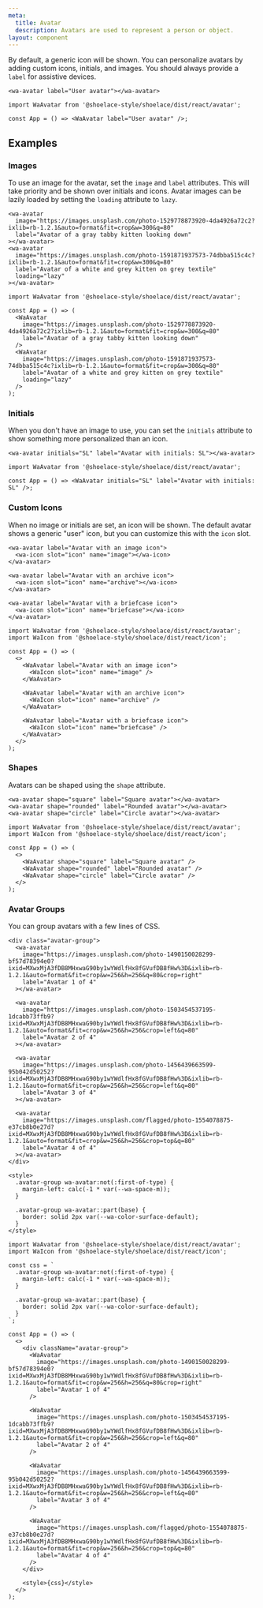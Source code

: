 ```yaml
---
meta:
  title: Avatar
  description: Avatars are used to represent a person or object.
layout: component
---
```


By default, a generic icon will be shown. You can personalize avatars by adding custom icons, initials, and images. You should always provide a `label` for assistive devices.

```html:preview
<wa-avatar label="User avatar"></wa-avatar>
```

```jsx:react
import WaAvatar from '@shoelace-style/shoelace/dist/react/avatar';

const App = () => <WaAvatar label="User avatar" />;
```

## Examples

### Images

To use an image for the avatar, set the `image` and `label` attributes. This will take priority and be shown over initials and icons.
Avatar images can be lazily loaded by setting the `loading` attribute to `lazy`.

```html:preview
<wa-avatar
  image="https://images.unsplash.com/photo-1529778873920-4da4926a72c2?ixlib=rb-1.2.1&auto=format&fit=crop&w=300&q=80"
  label="Avatar of a gray tabby kitten looking down"
></wa-avatar>
<wa-avatar
  image="https://images.unsplash.com/photo-1591871937573-74dbba515c4c?ixlib=rb-1.2.1&auto=format&fit=crop&w=300&q=80"
  label="Avatar of a white and grey kitten on grey textile"
  loading="lazy"
></wa-avatar>
```

```jsx:react
import WaAvatar from '@shoelace-style/shoelace/dist/react/avatar';

const App = () => (
  <WaAvatar
    image="https://images.unsplash.com/photo-1529778873920-4da4926a72c2?ixlib=rb-1.2.1&auto=format&fit=crop&w=300&q=80"
    label="Avatar of a gray tabby kitten looking down"
  />
  <WaAvatar
    image="https://images.unsplash.com/photo-1591871937573-74dbba515c4c?ixlib=rb-1.2.1&auto=format&fit=crop&w=300&q=80"
    label="Avatar of a white and grey kitten on grey textile"
    loading="lazy"
  />
);
```

### Initials

When you don't have an image to use, you can set the `initials` attribute to show something more personalized than an icon.

```html:preview
<wa-avatar initials="SL" label="Avatar with initials: SL"></wa-avatar>
```

```jsx:react
import WaAvatar from '@shoelace-style/shoelace/dist/react/avatar';

const App = () => <WaAvatar initials="SL" label="Avatar with initials: SL" />;
```

### Custom Icons

When no image or initials are set, an icon will be shown. The default avatar shows a generic "user" icon, but you can customize this with the `icon` slot.

```html:preview
<wa-avatar label="Avatar with an image icon">
  <wa-icon slot="icon" name="image"></wa-icon>
</wa-avatar>

<wa-avatar label="Avatar with an archive icon">
  <wa-icon slot="icon" name="archive"></wa-icon>
</wa-avatar>

<wa-avatar label="Avatar with a briefcase icon">
  <wa-icon slot="icon" name="briefcase"></wa-icon>
</wa-avatar>
```

```jsx:react
import WaAvatar from '@shoelace-style/shoelace/dist/react/avatar';
import WaIcon from '@shoelace-style/shoelace/dist/react/icon';

const App = () => (
  <>
    <WaAvatar label="Avatar with an image icon">
      <WaIcon slot="icon" name="image" />
    </WaAvatar>

    <WaAvatar label="Avatar with an archive icon">
      <WaIcon slot="icon" name="archive" />
    </WaAvatar>

    <WaAvatar label="Avatar with a briefcase icon">
      <WaIcon slot="icon" name="briefcase" />
    </WaAvatar>
  </>
);
```

### Shapes

Avatars can be shaped using the `shape` attribute.

```html:preview
<wa-avatar shape="square" label="Square avatar"></wa-avatar>
<wa-avatar shape="rounded" label="Rounded avatar"></wa-avatar>
<wa-avatar shape="circle" label="Circle avatar"></wa-avatar>
```

```jsx:react
import WaAvatar from '@shoelace-style/shoelace/dist/react/avatar';
import WaIcon from '@shoelace-style/shoelace/dist/react/icon';

const App = () => (
  <>
    <WaAvatar shape="square" label="Square avatar" />
    <WaAvatar shape="rounded" label="Rounded avatar" />
    <WaAvatar shape="circle" label="Circle avatar" />
  </>
);
```

### Avatar Groups

You can group avatars with a few lines of CSS.

```html:preview
<div class="avatar-group">
  <wa-avatar
    image="https://images.unsplash.com/photo-1490150028299-bf57d78394e0?ixid=MXwxMjA3fDB8MHxwaG90by1wYWdlfHx8fGVufDB8fHw%3D&ixlib=rb-1.2.1&auto=format&fit=crop&w=256&h=256&q=80&crop=right"
    label="Avatar 1 of 4"
  ></wa-avatar>

  <wa-avatar
    image="https://images.unsplash.com/photo-1503454537195-1dcabb73ffb9?ixid=MXwxMjA3fDB8MHxwaG90by1wYWdlfHx8fGVufDB8fHw%3D&ixlib=rb-1.2.1&auto=format&fit=crop&w=256&h=256&crop=left&q=80"
    label="Avatar 2 of 4"
  ></wa-avatar>

  <wa-avatar
    image="https://images.unsplash.com/photo-1456439663599-95b042d50252?ixid=MXwxMjA3fDB8MHxwaG90by1wYWdlfHx8fGVufDB8fHw%3D&ixlib=rb-1.2.1&auto=format&fit=crop&w=256&h=256&crop=left&q=80"
    label="Avatar 3 of 4"
  ></wa-avatar>

  <wa-avatar
    image="https://images.unsplash.com/flagged/photo-1554078875-e37cb8b0e27d?ixid=MXwxMjA3fDB8MHxwaG90by1wYWdlfHx8fGVufDB8fHw%3D&ixlib=rb-1.2.1&auto=format&fit=crop&w=256&h=256&crop=top&q=80"
    label="Avatar 4 of 4"
  ></wa-avatar>
</div>

<style>
  .avatar-group wa-avatar:not(:first-of-type) {
    margin-left: calc(-1 * var(--wa-space-m));
  }

  .avatar-group wa-avatar::part(base) {
    border: solid 2px var(--wa-color-surface-default);
  }
</style>
```

```jsx:react
import WaAvatar from '@shoelace-style/shoelace/dist/react/avatar';
import WaIcon from '@shoelace-style/shoelace/dist/react/icon';

const css = `
  .avatar-group wa-avatar:not(:first-of-type) {
    margin-left: calc(-1 * var(--wa-space-m));
  }

  .avatar-group wa-avatar::part(base) {
    border: solid 2px var(--wa-color-surface-default);
  }
`;

const App = () => (
  <>
    <div className="avatar-group">
      <WaAvatar
        image="https://images.unsplash.com/photo-1490150028299-bf57d78394e0?ixid=MXwxMjA3fDB8MHxwaG90by1wYWdlfHx8fGVufDB8fHw%3D&ixlib=rb-1.2.1&auto=format&fit=crop&w=256&h=256&q=80&crop=right"
        label="Avatar 1 of 4"
      />

      <WaAvatar
        image="https://images.unsplash.com/photo-1503454537195-1dcabb73ffb9?ixid=MXwxMjA3fDB8MHxwaG90by1wYWdlfHx8fGVufDB8fHw%3D&ixlib=rb-1.2.1&auto=format&fit=crop&w=256&h=256&crop=left&q=80"
        label="Avatar 2 of 4"
      />

      <WaAvatar
        image="https://images.unsplash.com/photo-1456439663599-95b042d50252?ixid=MXwxMjA3fDB8MHxwaG90by1wYWdlfHx8fGVufDB8fHw%3D&ixlib=rb-1.2.1&auto=format&fit=crop&w=256&h=256&crop=left&q=80"
        label="Avatar 3 of 4"
      />

      <WaAvatar
        image="https://images.unsplash.com/flagged/photo-1554078875-e37cb8b0e27d?ixid=MXwxMjA3fDB8MHxwaG90by1wYWdlfHx8fGVufDB8fHw%3D&ixlib=rb-1.2.1&auto=format&fit=crop&w=256&h=256&crop=top&q=80"
        label="Avatar 4 of 4"
      />
    </div>

    <style>{css}</style>
  </>
);
```
